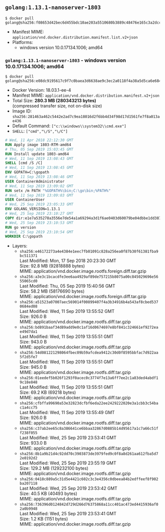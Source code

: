 ## `golang:1.13.1-nanoserver-1803`

```console
$ docker pull golang@sha256:f08653d42bec6d455bdc10ae203a5510680b3889c48476e165c3a2dccfc6f149
```

-	Manifest MIME: `application/vnd.docker.distribution.manifest.list.v2+json`
-	Platforms:
	-	windows version 10.0.17134.1006; amd64

### `golang:1.13.1-nanoserver-1803` - windows version 10.0.17134.1006; amd64

```console
$ docker pull golang@sha256:e08dc9195617c9f7c0baea3d6638ae9c3ec2a0118f4a38a5d5ca6e68450d61ee
```

-	Docker Version: 18.03.1-ee-4
-	Manifest MIME: `application/vnd.docker.distribution.manifest.v2+json`
-	Total Size: **280.3 MB (280343213 bytes)**  
	(compressed transfer size, not on-disk size)
-	Image ID: `sha256:281463a462c5442e2ad7c9ea18016d2f6bb4d34f98d17d1561fe7f8a013ae436`
-	Default Command: `["c:\\windows\\system32\\cmd.exe"]`
-	`SHELL`: `["cmd","\/S","\/C"]`

```dockerfile
# Wed, 11 Apr 2018 22:12:30 GMT
RUN Apply image 1803-RTM-amd64
# Thu, 05 Sep 2019 15:03:45 GMT
RUN Install update 1803-amd64
# Wed, 11 Sep 2019 13:08:43 GMT
SHELL [cmd /S /C]
# Wed, 11 Sep 2019 13:08:45 GMT
ENV GOPATH=C:\gopath
# Wed, 11 Sep 2019 13:08:46 GMT
USER ContainerAdministrator
# Wed, 11 Sep 2019 13:09:02 GMT
RUN setx /m PATH "%GOPATH%\bin;C:\go\bin;%PATH%"
# Wed, 11 Sep 2019 13:09:03 GMT
USER ContainerUser
# Wed, 25 Sep 2019 23:05:33 GMT
ENV GOLANG_VERSION=1.13.1
# Wed, 25 Sep 2019 23:10:27 GMT
COPY dir:e1e7a535278a3556e7de54a1a69294a3d1f6ae0403d60079be04dbbe1dd387aa in C:\go 
# Wed, 25 Sep 2019 23:10:53 GMT
RUN go version
# Wed, 25 Sep 2019 23:10:54 GMT
WORKDIR C:\gopath
```

-	Layers:
	-	`sha256:e46172273a4e4384e1eec7fb01091c828a256ea0f87b30f61381fba9bc511371`  
		Last Modified: Mon, 17 Sep 2018 20:23:30 GMT  
		Size: 92.8 MB (92818888 bytes)  
		MIME: application/vnd.docker.image.rootfs.foreign.diff.tar.gzip
	-	`sha256:a3e3c1bcacdfe3ee6aa4929af89de757215b8075a00c845029696e5655065cd0`  
		Last Modified: Thu, 05 Sep 2019 15:40:56 GMT  
		Size: 58.2 MB (58176690 bytes)  
		MIME: application/vnd.docker.image.rootfs.foreign.diff.tar.gzip
	-	`sha256:a51523a07007aec569014f00899407f4a3b34916b4a543af8cbed5370684ed08`  
		Last Modified: Wed, 11 Sep 2019 13:55:52 GMT  
		Size: 926.0 B  
		MIME: application/vnd.docker.image.rootfs.diff.tar.gzip
	-	`sha256:bd891baaf34d89add9e0c1af16d0674697e8bf841c324661ef9272eae49d7da1`  
		Last Modified: Wed, 11 Sep 2019 13:55:51 GMT  
		Size: 943.0 B  
		MIME: application/vnd.docker.image.rootfs.diff.tar.gzip
	-	`sha256:54d081221298064fbec09b59afcdea9412c30d0f8595bbfac7d922aa5f2d5fe7`  
		Last Modified: Wed, 11 Sep 2019 13:55:51 GMT  
		Size: 945.0 B  
		MIME: application/vnd.docker.image.rootfs.diff.tar.gzip
	-	`sha256:01eedef5b026f1293f0acec0c3774f7e13a6ff7ee2c1a83ded4abdf19c18e848`  
		Last Modified: Wed, 11 Sep 2019 13:55:51 GMT  
		Size: 69.2 KB (69218 bytes)  
		MIME: application/vnd.docker.image.rootfs.diff.tar.gzip
	-	`sha256:cfbffa99690a53e32823dcfbf6eda22ee2429222020e3a1cbb3c54bac1a4cc75`  
		Last Modified: Wed, 11 Sep 2019 13:55:49 GMT  
		Size: 926.0 B  
		MIME: application/vnd.docker.image.rootfs.diff.tar.gzip
	-	`sha256:c37ab2ee65c8a386641ce6bbaa32867d0885b14d95617a1c7a66c51ff238f055`  
		Last Modified: Wed, 25 Sep 2019 23:53:41 GMT  
		Size: 933.0 B  
		MIME: application/vnd.docker.image.rootfs.diff.tar.gzip
	-	`sha256:8b1a9b21d4c92dd70c3903873de3979fed9c0f8a8d261aa612fba5d72e0192d2`  
		Last Modified: Wed, 25 Sep 2019 23:55:19 GMT  
		Size: 129.2 MB (129232100 bytes)  
		MIME: application/vnd.docker.image.rootfs.diff.tar.gzip
	-	`sha256:0418c889a5c31d5e4421c602c3c3e4356c0dbeea84b2edffeef8f902ba207118`  
		Last Modified: Wed, 25 Sep 2019 23:53:42 GMT  
		Size: 40.5 KB (40493 bytes)  
		MIME: application/vnd.docker.image.rootfs.diff.tar.gzip
	-	`sha256:736396d0124842d729d266d76375868a11cc401ac473ed4415936af02a0b9948`  
		Last Modified: Wed, 25 Sep 2019 23:53:41 GMT  
		Size: 1.2 KB (1151 bytes)  
		MIME: application/vnd.docker.image.rootfs.diff.tar.gzip
